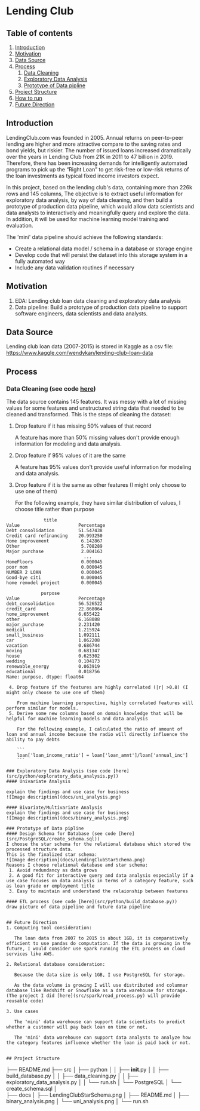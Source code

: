 # Lending Club


## Table of contents
1. [Introduction](#Introduction)
2. [Motivation](#Motivation)
3. [Data Source](#Data-Source)
4. [Process](#Process)
    1. [Data Cleaning](#Data-Cleaning-see-code-here)
    2. [Exploratory Data Analysis](#Exploratory-Data-Analysis-see-code-here)
    3. [Prototype of Data pipline](#Prototype-of-Data-pipline) 
5. [Project Structure](#Project-Structure)
6. [How to run](#How-to-run)
7. [Future Direction](#Future-Improvements)


## Introduction
LendingClub.com was founded in 2005. Annual returns on peer-to-peer lending are higher and more attractive compare to the saving rates and bond yields, but riskier. The number of issued loans increased dramatically over the years in Lending Club from 21K in 2011 to 47 billion in 2019. Therefore, there has been increasing demands for intelligently automated programs to pick up the “Right Loan” to get risk-free or low-risk returns of the loan investments as typical fixed income investors expect. 

In this project, based on the lending club's data, containing more than 226k rows and 145 columns, The objective is to extract useful information for exploratory data analysis, by way of  data cleaning, and then build a prototype of production data pipeline, which would allow data scientists and data analysts to interactively and meaningfully query and explore the data. In addition, it will be used for machine learning model training and evaluation.

The 'mini' data pipeline should achieve the following standards:
- Create a relational data model / schema in a database or storage engine
- Develop code that will persist the dataset into this storage system in a fully automated way
- Include any data validation routines if necessary


## Motivation
 1. EDA: Lending club loan data cleaning and exploratory data analysis
 2. Data pipeline: Build a prototype of production data pipeline to support software engineers, data scientists and data analysts.


## Data Source
Lending club loan data (2007-2015) is stored in Kaggle as a csv file: https://www.kaggle.com/wendykan/lending-club-loan-data


## Process
### Data Cleaning (see code [here](src/python/data_cleaning.py))
The data source contains 145 features. It was messy with a lot of missing values for some features and unstructured string data that needed to be cleaned and transformed.
This is the steps of cleaning the dataset:
 1. Drop feature if it has missing 50% values of that record
 
    A feature has more than 50% missing values don't provide enough information for modeling and data analysis.
 2. Drop feature if 95% values of it are the same 
 
    A feature has 95% values don't provide useful information for modeling and data analysis.
 3. Drop feature if it is the same as other features (I might only choose to use one of them)

    For the following example, they have similar distribution of values, I choose title rather than purpose
```            
              title   
Value                      Percentage 
Debt consolidation         51.547438
Credit card refinancing    20.993250
Home improvement            6.142867
Other                       5.708289
Major purchase              2.004163
                             ...    
HomeFloors                  0.000045
poor mom                    0.000045
NUMBER 2 LOAN               0.000045
Good-bye citi               0.000045
home remodel project        0.000045
```
```
             purpose
Value                      Percentage  
debt_consolidation         56.526522
credit_card                22.868064
home_improvement           6.655422
other                      6.168088
major_purchase             2.231420
medical                    1.215924
small_business             1.092111
car                        1.062208
vacation                   0.686744
moving                     0.681347
house                      0.625302
wedding                    0.104173
renewable_energy           0.063919
educational                0.018756
Name: purpose, dtype: float64

 4. Drop feature if the features are highly correlated (|r| >0.8) (I might only choose to use one of them)
 
    From machine learning perspective, highly correlated features will perform similar for models.
 5. Derive some new columns based on domain knowledge that will be helpful for machine learning models and data analysis
    
    For the following example, I calculated the ratio of amount of loan and annual income because the radio will directly influence the ability to pay debts
    
    ```
    loan['loan_income_ratio'] = loan['loan_amnt']/loan['annual_inc']
    ```

### Exploratory Data Analysis (see code [here](src/python/exploratory_data_analysis.py))
#### Univariate Analysis

explain the findings and use case for business 
![Image description](docs/uni_analysis.png)

#### Bivariate/Multivariate Analysis
explain the findings and use case for business 
![Image description](docs/binary_analysis.png)

### Prototype of Data pipline 
#### Design Schema for Database (see code [here](src/PostgreSQL/create_schema.sql))
I choose the star schema for the relational database which stored the processed structure data.
This is the finalized star schema:
![Image description](docs/LendingClubStarSchema.png)
Reasons I choose relational database and star schema:
 1. Avoid redundancy as data grows
 2. A good fit for interactive query and data analysis especially if a use case focuses on data analysis in terms of a category feature, such as loan grade or employment title
 3. Easy to maintain and understand the relaionship between features
 
#### ETL process (see code [here](src/python/build_database.py))
draw picture of data pipeline and future data pipeline


## Future Direction
1. Computing tool consideration:
   
   The loan data from 2007 to 2015 is about 1GB, it is comparatively efficient to use pandas do computation. If the data is growing in the future, I would consider use spark running the ETL process on cloud services like AWS.
   
2. Relational database consideration:

   Because the data size is only 1GB, I use PostgreSQL for storage.
   
   As the data volume is growing I will use distributed and columnar database like Redshift or Snowflake as a data warehouse for storage. (The project I did [here](src/spark/read_process.py) will provide reusable code)
   
3. Use cases
   
   The 'mini' data warehouse can support data scientists to predict whether a customer will pay back loan on time or not.
   
   The 'mini' data warehouse can support data analysts to analyze how the category features influence whether the loan is paid back or not.
   
 
## Project Structure   
 ```
├── README.md
├── src
│    ├── python
│    │    ├── __init__.py
│    │    ├── build_database.py
│    │    ├── data_cleaning.py
│    │    ├── exploratory_data_analysis.py 
│    │    └── run.sh
│    └── PostgreSQL
│         └── create_schema.sql
│    
├── docs
│    ├── LendingClubStarSchema.png
│    ├── README.md
│    ├── binary_analysis.png
│    └── uni_analysis.png
│
└── run.sh
``` 
